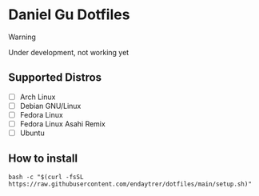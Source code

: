 # Daniel Gu Dotfiles

> [!WARNING]
> Under development, not working yet

## Supported Distros
- [ ] Arch Linux
- [ ] Debian GNU/Linux
- [ ] Fedora Linux
- [ ] Fedora Linux Asahi Remix
- [ ] Ubuntu

## How to install

```
bash -c "$(curl -fsSL https://raw.githubusercontent.com/endaytrer/dotfiles/main/setup.sh)"
```
